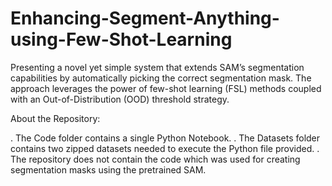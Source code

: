 # Enhancing-Segment-Anything-using-Few-Shot-Learning
Presenting a novel yet simple system that extends SAM’s segmentation capabilities by automatically picking the correct segmentation mask. The approach leverages the power of few-shot learning (FSL) methods coupled with an Out-of-Distribution (OOD) threshold strategy. 

About the Repository:

. The Code folder contains a single Python Notebook.
. The Datasets folder contains two zipped datasets needed to execute the Python file provided.
. The repository does not contain the code which was used for creating segmentation masks using the pretrained SAM.
